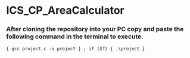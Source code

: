 # ICS_CP_AreaCalculator<br>
### After cloning the repository into your PC copy and paste the following command in the terminal to execute.
```{ gcc project.c -o project } ; if ($?) { .\project }```
